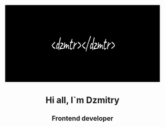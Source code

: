 <img src='./img/logo.jpg' width='845' height='250'>

<h1 align='center'>Hi all, I`m Dzmitry</h1>
<h2 align='center'>Frontend developer</h2>